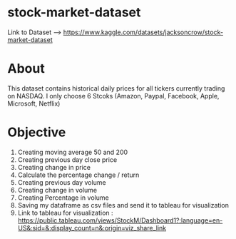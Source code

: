 # stock-market-dataset

Link to Dataset --> https://www.kaggle.com/datasets/jacksoncrow/stock-market-dataset

# About

This dataset contains historical daily prices for all tickers currently trading on NASDAQ.
I only choose 6 Stcoks (Amazon, Paypal, Facebook, Apple, Microsoft, Netflix)

# Objective

1. Creating moving average 50 and 200
2. Creating previous day close price
3. Creating change in price
4. Calculate the percentage change / return
5. Creating previous day volume
6. Creating change in volume
7. Creating Percentage in volume
8. Saving my dataframe as csv files and send it to tableau for visualization
9. Link to tableau for visualization : https://public.tableau.com/views/StockM/Dashboard1?:language=en-US&:sid=&:display_count=n&:origin=viz_share_link
